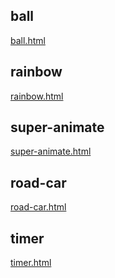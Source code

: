 ## ball
<a href="https://mihinov.github.io/-property-Tutorial-youtube/ball/ball.html">ball.html</a>

## rainbow
<a href="https://mihinov.github.io/-property-Tutorial-youtube/rainbow/rainbow.html">rainbow.html</a>

## super-animate
<a href="https://mihinov.github.io/-property-Tutorial-youtube/super-animate/super-animate.html">super-animate.html</a>

## road-car
<a href="https://mihinov.github.io/-property-Tutorial-youtube/road-car/road-car.html">road-car.html</a>

## timer
<a href="https://mihinov.github.io/-property-Tutorial-youtube/timer/timer.html">timer.html</a>

